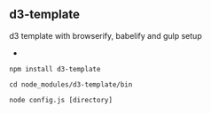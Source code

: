 ## d3-template

d3 template with browserify, babelify and gulp setup

-

```npm install d3-template```

```cd node_modules/d3-template/bin```

```node config.js [directory]```

